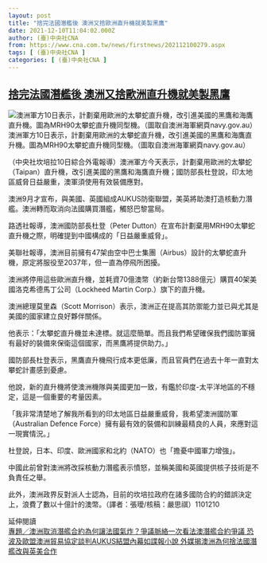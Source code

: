 ```yaml
---
layout: post
title: "捨完法國潛艦後 澳洲又捨歐洲直升機就美製黑鷹"
date: 2021-12-10T11:04:02.000Z
author: (臺)中央社CNA
from: https://www.cna.com.tw/news/firstnews/202112100279.aspx
tags: [ (臺)中央社CNA ]
categories: [ (臺)中央社CNA ]
---
```

<!--1639134242000-->
[捨完法國潛艦後 澳洲又捨歐洲直升機就美製黑鷹](https://www.cna.com.tw/news/firstnews/202112100279.aspx)
------

<div>
<div><div><div style="--aspect-ratio:1000/671;"><picture><source media="(max-width: 414px)" data-srcset="https://imgcdn.cna.com.tw/www/WebPhotos/800/20211210/1000x671_851456550439.jpg"><source media="(min-width: 413px)" data-srcset="https://imgcdn.cna.com.tw/www/WebPhotos/1024/20211210/1000x671_851456550439.jpg"><img class='lazyload' data-src="https://imgcdn.cna.com.tw/www/WebPhotos/800/20211210/1000x671_851456550439.jpg" alt="澳洲軍方10日表示，計劃棄用歐洲的太攀蛇直升機，改引進美國的黑鷹和海鷹直升機。圖為MRH90太攀蛇直升機同型機。（圖取自澳洲海軍網頁navy.gov.au）" data-srcset="https://imgcdn.cna.com.tw/www/WebPhotos/800/20211210/1000x671_851456550439.jpg 414w, https://imgcdn.cna.com.tw/www/WebPhotos/1024/20211210/1000x671_851456550439.jpg 1024w"></picture></div><div>澳洲軍方10日表示，計劃棄用歐洲的太攀蛇直升機，改引進美國的黑鷹和海鷹直升機。圖為MRH90太攀蛇直升機同型機。（圖取自澳洲海軍網頁navy.gov.au）</div></div></div><div></div><div><p>（中央社坎培拉10日綜合外電報導）澳洲軍方今天表示，計劃棄用歐洲的太攀蛇（Taipan）直升機，改引進美國的黑鷹和海鷹直升機；國防部長杜登說，印太地區威脅日益嚴重，澳軍須使用有效裝備應對。</p><p>澳洲9月才宣布，與美國、英國組成AUKUS防衛聯盟，美英將助澳打造核動力潛艦。澳洲轉而取消向法國購買潛艦，觸怒巴黎當局。</p><p>路透社報導，澳洲國防部長杜登（Peter Dutton）在宣布計劃棄用MRH90太攀蛇直升機之際，明確提到中國構成的「日益嚴重威脅」。</p><p>美聯社報導，澳洲目前擁有47架由空中巴士集團（Airbus）設計的太攀蛇直升機，原定將服役至2037年，但一直為停飛所困擾。</p><p>澳洲將停用這些歐洲直升機，並耗資70億澳幣（約新台幣1388億元）購買40架美國洛克希德馬丁公司（Lockheed Martin Corp.）旗下的直升機。</p><p>澳洲總理莫里森（Scott Morrison）表示，澳洲正在提高其防禦能力並已與尤其是美國的國家建立良好夥伴關係。</p><p>他表示：「太攀蛇直升機並未達標。就這麼簡單。而且我們希望確保我們國防軍擁有最好的裝備來保衛這個國家，而黑鷹將提供助力。」</p><p>國防部長杜登表示，黑鷹直升機飛行成本更低廉，而且官員們在過去十年一直對太攀蛇計畫感到憂慮。</p><p>他說，新的直升機將使澳洲機隊與美國更加一致，有鑑於印度-太平洋地區的不穩定，這是一個重要的考量因素。</p><p>「我非常清楚地了解我所看到的印太地區日益嚴重威脅，我希望澳洲國防軍（Australian Defence Force）擁有最有效的裝備和訓練最精良的人員，來應對這一現實情況。」</p><p>杜登說，日本、印度、歐洲國家和北約（NATO）也「擔憂中國軍力增強」。</p><p>中國此前曾對澳洲將改採核動力潛艦表示憤怒，並稱美國和英國提供核子技術是不負責任之舉。</p><p>此外，澳洲政界反對派人士認為，目前的坎培拉政府在諸多國防合約的錯誤決定上，浪費了數以十億計的澳幣。（譯者：張璦/核稿：嚴思祺）1101210</p><div class='paragraph moreArticle'><div class='moreArticle-title'>延伸閱讀</div><a class='moreArticle-link' href='https://project.cna.com.tw/cards/20210924-submarine/'><i class='icon-dot'></i><span>專題／澳洲取消潛艦合約為何讓法國氣炸？爭議脈絡一次看</span></a><a class='moreArticle-link' href='https://www.cna.com.tw/news/firstnews/202109200208.aspx'><i class='icon-dot'></i><span>法澳潛艦合約爭議 恐波及歐盟澳洲貿易協定談判</span></a><a class='moreArticle-link' href='https://www.cna.com.tw/news/firstnews/202109180250.aspx'><i class='icon-dot'></i><span>AUKUS結盟內幕如諜報小說 外媒揭澳洲為何捨法國潛艦改與英美合作</span></a></div></div>
</div>
